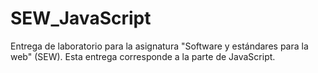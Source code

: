 # SEW_JavaScript
Entrega de laboratorio para la asignatura "Software y estándares para la web" (SEW). Esta entrega corresponde a la parte de JavaScript.
